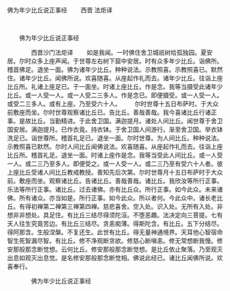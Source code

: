   佛为年少比丘说正事经
                        　　西晋 法炬译

                        
        　      


　　佛为年少比丘说正事经

　　　　西晋沙门法炬译
　　如是我闻。一时佛住舍卫城祇树给孤独园。夏安居。尔时众多上座声闻。于世尊左右树下窟中安居。时有众多年少比丘。诣佛所。稽首佛足。退坐一面。佛为诸年少比丘。种种说法。示教照喜。示教照喜已。默然住。诸年少比丘。闻佛所说。欢喜随喜。从座起作礼而去。诸年少比丘。往诣上座比丘所。礼诸上座足已。于一面坐。时诸上座比丘。作是念。我等当摄受此诸年少比丘。或一人受一人。或一人受二三多人。作是念已。即便摄受。或一人受一人。或受二三多人。或有上座。乃至受六十人。
　　尔时世尊十五日布萨时。于大众前敷座而坐。尔时世尊观察诸比丘已。告比丘。善哉善哉。我今喜诸比丘行诸正事。是故比丘。当勤精进。于此舍卫国。满迦提月。诸处人间比丘。闻世尊于舍卫国安居。满迦提月。已作衣竟。持衣钵。于舍卫国人间游行。渐至舍卫国。举衣钵洗足已。诣世尊所。稽首礼足已。退坐一面。尔时世尊。为人间比丘。种种说法。示教照喜已默然。尔时人间比丘闻佛说法。欢喜随喜。从座起作礼而去。往诣上座比丘所。稽首礼足。退坐一面。时诸上座作是念。我等当受此人间比丘。或一人受一人。或二三乃至多人。即便受之。或一人受一人。或二三乃至有受六十人者。彼上座比丘受诸人间比丘教戒教授。善知先后次第。尔时世尊月十五日布萨时于大众前。敷座而坐。观察诸比丘。告诸比丘。善哉善哉。诸比丘。我欣汝等所行正事。乐法等所行正事。诸比丘。过去诸佛。亦有比丘众。所行正事。如今此众。未来诸佛。所有诸众。亦当如是。所行正事。如今此众。所以者何。今此众中。诸长老比丘。有得初禅第二禅第三禅第四禅。慈悲喜舍。空入处。识入处。无所有入处。非想非非想处。具足住。有比丘三结尽得须陀洹。不堕恶趣。法决定向三菩提。七有天人往生究竟苦边。有比丘三结尽。贪恚痴薄。得斯陀含。有比丘。五下分结尽。得阿那含。生般涅槃。不复还生。此世有比丘。得无量神通境界。天耳他心智宿命智生死智漏尽智。有比丘。修不净观断贪欲。修慈心断嗔恚。修无常想断我慢。修安那般那念断觉想。云何比丘。修安那般那念断觉想。是比丘依止聚落。乃至观灭出息如观灭出息觉。是名修安那般那念断觉相。佛说此经已。诸比丘闻佛所说。欢喜奉行。

　　　　佛为年少比丘说正事经


